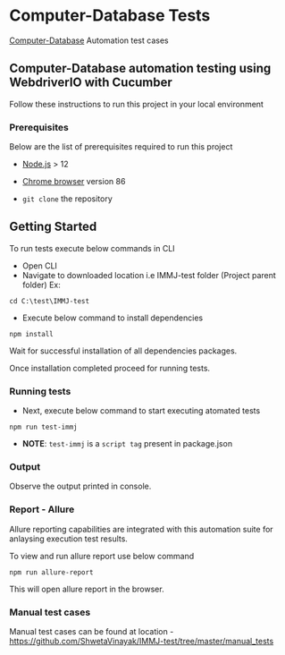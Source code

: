 # Computer-Database Tests

[Computer-Database](http://computer-database.herokuapp.com/computers) Automation test cases

## Computer-Database automation testing using WebdriverIO with Cucumber

Follow these instructions to run this project in your local environment

### Prerequisites

Below are the list of prerequisites required to run this project

* [Node.js](https://nodejs.org/en/)  > 12 

* [Chrome browser](https://support.google.com/chrome/answer/95346?co=GENIE.Platform%3DDesktop&hl=en) version 86

* `git clone` the repository


## Getting Started 

To run tests execute below commands in CLI

* Open CLI
* Navigate to downloaded location i.e IMMJ-test folder (Project parent folder)
Ex:
```
cd C:\test\IMMJ-test
```
* Execute below command to install dependencies
```
npm install
```
Wait for successful installation of all dependencies packages.

Once installation completed proceed for running tests.

### Running tests

* Next, execute below command to start executing  atomated tests

```
npm run test-immj 
```
* **NOTE**: `test-immj` is a `script tag` present in package.json

### Output

Observe the output printed in console.

### Report - Allure 

Allure reporting capabilities are integrated with this automation suite for anlaysing execution test results.

To view and run allure report use below command

```
npm run allure-report 
```
This will open allure report in the browser. 

### Manual test cases

Manual test cases can be found at location - https://github.com/ShwetaVinayak/IMMJ-test/tree/master/manual_tests
